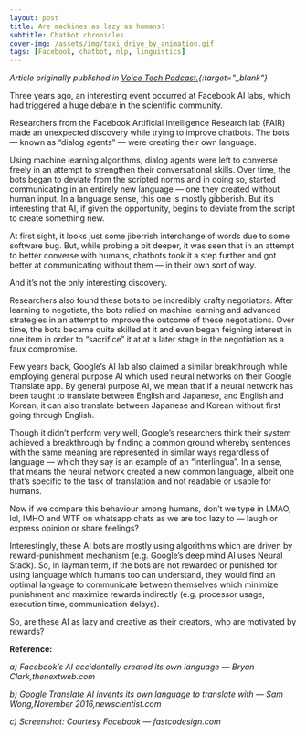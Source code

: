 ```yaml
---
layout: post
title: Are machines as lazy as humans?
subtitle: Chatbot chronicles
cover-img: /assets/img/taxi_drive_by_animation.gif
tags: [Facebook, chatbot, nlp, linguistics]
---
```


*Article originally published in [Voice Tech Podcast.](https://medium.com/voice-tech-podcast/are-machines-as-lazy-as-humans-b5b6b251985c){:target="_blank"}*

Three years ago, an interesting event occurred at Facebook AI labs, which had triggered a huge debate in the scientific community.

Researchers from the Facebook Artificial Intelligence Research lab (FAIR) made an unexpected discovery while trying to improve chatbots. The bots — known as “dialog agents” — were creating their own language.

Using machine learning algorithms, dialog agents were left to converse freely in an attempt to strengthen their conversational skills. Over time, the bots began to deviate from the scripted norms and in doing so, started communicating in an entirely new language — one they created without human input. In a language sense, this one is mostly gibberish. But it’s interesting that AI, if given the opportunity, begins to deviate from the script to create something new.

At first sight, it looks just some jiberrish interchange of words due to some software bug. But, while probing a bit deeper, it was seen that in an attempt to better converse with humans, chatbots took it a step further and got better at communicating without them — in their own sort of way.

And it’s not the only interesting discovery.

Researchers also found these bots to be incredibly crafty negotiators. After learning to negotiate, the bots relied on machine learning and advanced strategies in an attempt to improve the outcome of these negotiations. Over time, the bots became quite skilled at it and even began feigning interest in one item in order to “sacrifice” it at at a later stage in the negotiation as a faux compromise.

Few years back, Google’s AI lab also claimed a similar breakthrough while employing general purpose AI which used neural networks on their Google Translate app. By general purpose AI, we mean that if a neural network has been taught to translate between English and Japanese, and English and Korean, it can also translate between Japanese and Korean without first going through English.

Though it didn’t perform very well, Google’s researchers think their system achieved a breakthrough by finding a common ground whereby sentences with the same meaning are represented in similar ways regardless of language — which they say is an example of an “interlingua”. In a sense, that means the neural network created a new common language, albeit one that’s specific to the task of translation and not readable or usable for humans.

Now if we compare this behaviour among humans, don’t we type in LMAO, lol, IMHO and WTF on whatsapp chats as we are too lazy to — laugh or express opinion or share feelings?

Interestingly, these AI bots are mostly using algorithms which are driven by reward-punishment mechanism (e.g. Google’s deep mind AI uses Neural Stack). So, in layman term, if the bots are not rewarded or punished for using language which human’s too can understand, they would find an optimal language to communicate between themselves which minimize punishment and maximize rewards indirectly (e.g. processor usage, execution time, communication delays).

So, are these AI as lazy and creative as their creators, who are motivated by rewards?

**Reference:**

*a) Facebook’s AI accidentally created its own language — Bryan Clark,thenextweb.com*

*b) Google Translate AI invents its own language to translate with — Sam Wong,November 2016,newscientist.com*

*c) Screenshot: Courtesy Facebook — fastcodesign.com*
